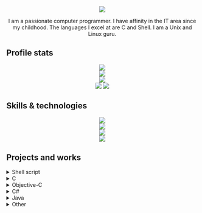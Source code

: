<div align="center">
  <img src="https://readme-typing-svg.herokuapp.com?font=Fira+Code&weight=500&size=40&pause=1000&color=F7C213&center=true&vCenter=true&width=560&height=70&lines=Hello%21+I%27m+Matheus%21+%F0%9F%91%8B">
</div>

<p align="center">
I am a passionate computer programmer. I have affinity in the IT area since my childhood. The languages I excel at are C and Shell. I am a Unix and Linux guru.
</p>

## Profile stats
<div align="center">
  <img src="http://github-profile-summary-cards.vercel.app/api/cards/profile-details?username=Krush206&theme=slateorange" />
</div>

<div align="center">
  <img src="https://github-readme-stats.vercel.app/api/top-langs/?username=Krush206&langs_count=5&theme=great-gatsby">
</div>

<div align="center">
  <img src="https://github-readme-streak-stats.herokuapp.com?user=Krush206&theme=rising-sun&hide_border=true" />
</div>
  
<div align="center">
  <img src="http://github-profile-summary-cards.vercel.app/api/cards/stats?username=Krush206&theme=slateorange" />
  <img src="http://github-profile-summary-cards.vercel.app/api/cards/most-commit-language?username=Krush206&theme=slateorange" />
</div>

## Skills & technologies
<div align="center">
  <img src="https://img.shields.io/badge/Languages:-orange" />
</div>

<div align="center">
  <img src="https://skillicons.dev/icons?i=c,java,bash,html,css,javascript" />
</div>

<div align="center">
  <img src="https://img.shields.io/badge/Development:-orange" />
</div>

<div align="center">
  <img src="https://skillicons.dev/icons?i=git,vim" /> 
</div>

## Projects and works
<details>
  <summary>Shell script</summary>

  [Minecraft Shell - Shell (Bash and Csh) scripts for Minecraft dedicated servers, based on a RCON reimplementation.](https://github.com/Krush206/minecraft-shell)

  [Soldat Shell - Shell (Bash and Csh) scripts for Soldat dedicated servers.](https://github.com/Krush206/soldat-shell)

  [Install the Fedora and Ubuntu Linux kernel to any Linux distribution.](https://github.com/Krush206/multi-kernel-installer)

  [A C Shell script that generates SIOCONS script for Net Yaroze games.](https://github.com/Krush206/net-yaroze-scriptgen)

  [A password-based Shell script for remote access.](https://github.com/Krush206/socat-remote-access)

  [A Shell script to generate random strings.](https://gist.github.com/Krush206/e680cbc86fbf2149d3b6cc43f07785c0)

  [A true `gksu` Shell script replacement.](https://gist.github.com/Krush206/bb2e6ce50b2100f0cfdacacc9c3c2d01)

  [A C Shell script to verify which users you follow don't follow you back.](https://github.com/Krush206/github-mutual-follow)
</details>

<details>
  <summary>C</summary>

  [Maintenance on GLtron 0.53 and 0.59.](https://github.com/Krush206/gltron-old)

  [The original C Shell with added functions support.](https://github.com/Krush206/3bsd-csh)

  [Linux kernel 3.4 with ZRAM for Samsung Galaxy Win Duos/Samsung Galaxy Grand Quattro.](https://github.com/Krush206/kernel_samsung_i8552)

  [Linux kernel 3.4 with ZRAM and upgraded ext4 driver for Allwinner devices.](https://github.com/Krush206/linux-sunxi)

  [PS3 Remote Gamepad - Control your PlayStation 3 remotely.](https://github.com/Krush206/ps3-remote-gamepad/tree/c)

  [Patched tools for Net Yaroze (PlayStation) development on Linux.](https://github.com/Krush206/net-yaroze-linux)

  [Maintenance on Paintball Party.](https://github.com/Krush206/Paintball-Party)

  [Introduce functions support for TENEX C Shell.](https://github.com/tcsh-org/tcsh/pull/77)

  [The original Shell from Version 6 UNIX adjusted for modern systems.](https://github.com/Krush206/v6sh)
</details>

<details>
  <summary>Objective-C</summary>

  [A basic command interpreter. (For teaching purposes.)](https://github.com/Krush206/mysh/tree/objc)

  [PS3 Remote Gamepad - Control your PlayStation 3 remotely.](https://github.com/Krush206/ps3-remote-gamepad/tree/objc)
</details>

<details>
  <summary>C#</summary>

  [A basic command interpreter. (For teaching purposes.)](https://github.com/Krush206/mysh/tree/c#)
</details>

<details>
  <summary>Java</summary>

  [A basic command interpreter. (For teaching purposes.)](https://github.com/Krush206/mysh/tree/java)
</details>

<details>
  <summary>Other</summary>

  [n2n binaries for Linux (GNU libc and Bionic libc), FreeBSD and Windows.](https://github.com/Krush206/n2n/releases)

  [Static binaries for Android.](https://github.com/Krush206/android-binaries)

  [C Shell supports command substitution nesting.](https://github.com/tcsh-org/tcsh/pull/50)

  [Source code for missing Window Maker dockapps.](https://github.com/window-maker/dockapps/issues/30)

  [Use your Android device's microphone on your Linux desktop.](https://github.com/termux/termux-app/issues/1448#issuecomment-906619535)

  [GeekCord - A fork and continuation of SmartCord and GooseMod Untethered.](https://github.com/Krush206/GeekCord)
</details>

